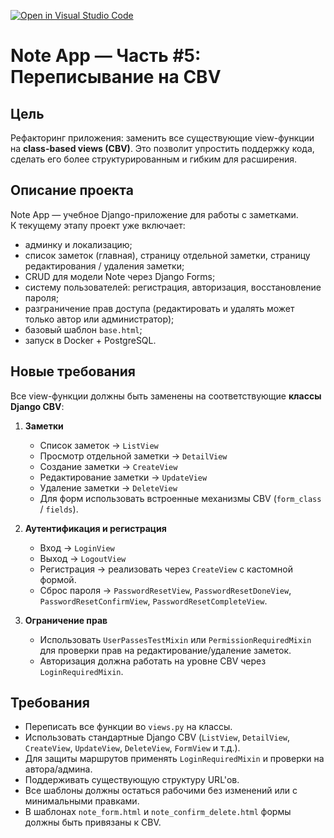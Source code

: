 [![Open in Visual Studio Code](https://classroom.github.com/assets/open-in-vscode-2e0aaae1b6195c2367325f4f02e2d04e9abb55f0b24a779b69b11b9e10269abc.svg)](https://classroom.github.com/online_ide?assignment_repo_id=20872502&assignment_repo_type=AssignmentRepo)
# Note App — Часть #5: Переписывание на CBV

## Цель
Рефакторинг приложения: заменить все существующие view-функции на **class-based views (CBV)**. Это позволит упростить поддержку кода, сделать его более структурированным и гибким для расширения.

## Описание проекта
Note App — учебное Django-приложение для работы с заметками.  
К текущему этапу проект уже включает:

- админку и локализацию;
- список заметок (главная), страницу отдельной заметки, страницу редактирования / удаления заметки;
- CRUD для модели Note через Django Forms;
- систему пользователей: регистрация, авторизация, восстановление пароля;
- разграничение прав доступа (редактировать и удалять может только автор или администратор);
- базовый шаблон `base.html`;
- запуск в Docker + PostgreSQL.

## Новые требования
Все view-функции должны быть заменены на соответствующие **классы Django CBV**:

1. **Заметки**
   - Список заметок → `ListView`
   - Просмотр отдельной заметки → `DetailView`
   - Создание заметки → `CreateView`
   - Редактирование заметки → `UpdateView`
   - Удаление заметки → `DeleteView`
   - Для форм использовать встроенные механизмы CBV (`form_class` / `fields`).

2. **Аутентификация и регистрация**
   - Вход → `LoginView`
   - Выход → `LogoutView`
   - Регистрация → реализовать через `CreateView` с кастомной формой.
   - Сброс пароля → `PasswordResetView`, `PasswordResetDoneView`, `PasswordResetConfirmView`, `PasswordResetCompleteView`.

3. **Ограничение прав**
   - Использовать `UserPassesTestMixin` или `PermissionRequiredMixin` для проверки прав на редактирование/удаление заметок.
   - Авторизация должна работать на уровне CBV через `LoginRequiredMixin`.

## Требования
- Переписать все функции во `views.py` на классы.
- Использовать стандартные Django CBV (`ListView`, `DetailView`, `CreateView`, `UpdateView`, `DeleteView`, `FormView` и т.д.).
- Для защиты маршрутов применять `LoginRequiredMixin` и проверки на автора/админа.
- Поддерживать существующую структуру URL'ов.
- Все шаблоны должны остаться рабочими без изменений или с минимальными правками.
- В шаблонах `note_form.html` и `note_confirm_delete.html` формы должны быть привязаны к CBV.

